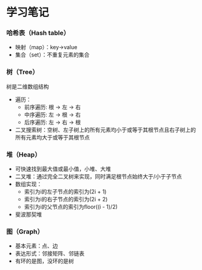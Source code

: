 # 学习笔记

### 哈希表（Hash table）
- 映射（map）：key->value
- 集合（set）：不重复元素的集合
### 树（Tree）
树是二维数组结构
- 遍历：
    - 前序遍历: 根 -> 左 -> 右
    - 中序遍历: 左 -> 根 -> 右
    - 后序遍历: 左 -> 右 -> 根
- 二叉搜索树：空树、左子树上的所有元素均小于或等于其根节点且右子树上的所有元素均大于或等于其根节点
### 堆（Heap）
- 可快速找到最大值或最小值，小堆、大堆
- 二叉堆：通过完全二叉树来实现，同时满足根节点始终大于/小于子节点
- 数组实现：
    - 索引为i的左子节点的索引为(2i + 1)
    - 索引为i的右子节点的索引为(2i + 2)
    - 索引为i的父节点的索引为floor((i - 1)/2)
- 斐波那契堆
### 图（Graph）
- 基本元素：点、边
- 表达形式：邻接矩阵、邻链表
- 有环的是图，没环的是树
